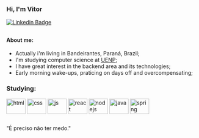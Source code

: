 ### Hi, I'm Vitor

[![Linkedin Badge](https://img.shields.io/badge/-Vitor%20Kauã-591278?style=flat-square&logo=Linkedin&logoColor=white&link=https://www.linkedin.com/in/vitor-kauã-oliveira-de-souza/)](https://www.linkedin.com/in/vitor-kauã-oliveira-de-souza/) 
 
 ##
#### About me:

- Actually i'm living in Bandeirantes, Paraná, Brazil;
- I'm studying computer science at [UENP](https://uenp.edu.br);
- I have great interest in the backend area and its technologies;
- Early morning wake-ups, praticing on days off and overcompensating;

### Studying:

  <img align="center" alt="html" height="40" width="50" src="https://www.svgrepo.com//show/452228/html-5.svg"> <img align="center" alt="css" height="40" width="50" src="https://www.svgrepo.com//show/452185/css-3.svg"> <img align="center" alt="js" height="40" width="50" src="https://www.svgrepo.com//show/353925/javascript.svg"> <img align="center" alt="react" height="40" width="50" src="https://www.svgrepo.com//show/452092/react.svg"> <img align="center" alt="nodejs" height="40" width="50" src="https://www.svgrepo.com//show/354119/nodejs-icon.svg"> <img align="center" alt="java" height="40" width="50" src="https://www.svgrepo.com//show/452234/java.svg"> <img align="center" alt="spring" height="40" width="50" src="https://www.svgrepo.com//show/376350/spring.svg">
  
##
  
"É preciso não ter medo."
<!---
vitorkos/vitorkos is a ✨ special ✨ repository because its `README.md` (this file) appears on your GitHub profile.
You can click the Preview link to take a look at your changes.
--->
